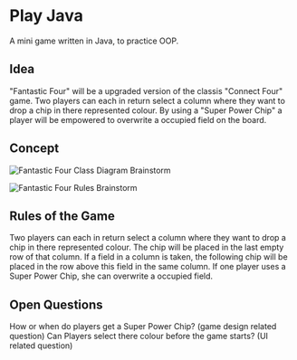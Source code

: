 # Play Java
A mini game written in Java, to practice OOP.

## Idea

"Fantastic Four" will be a upgraded version of the classis "Connect Four" game. Two players can each in return select a column where they want to drop a chip in there represented colour. By using a "Super Power Chip" a player will be empowered to overwrite a occupied field on the board. 

## Concept

![Fantastic Four Class Diagram Brainstorm](https://github.com/quosi/playJava/edit/main/image1.png "Fantastic Four Class Diagram Brainstorming")

![Fantastic Four Rules Brainstorm](https://github.com/quosi/playJava/edit/main/image2.png "Fantastic Four Rules Brainstorming")

## Rules of the Game

Two players can each in return select a column where they want to drop a chip in there represented colour. The chip will be placed in the last empty row of that column. If a field in a column is taken, the following chip will be placed in the row above this field in the same column. If one player uses a Super Power Chip, she can overwrite a occupied field.

## Open Questions

How or when do players get a Super Power Chip? (game design related question)
Can Players select there colour before the game starts? (UI related question)


